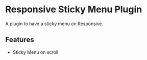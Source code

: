 # Responsive Sticky Menu Plugin

A plugin to have a sticky menu on Responsive.

## Features

* Sticky Menu on scroll
